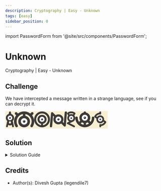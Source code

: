 ```yaml
---
description: Cryptography | Easy - Unknown
tags: [easy]
sidebar_position: 0
---
```


import PasswordForm from '@site/src/components/PasswordForm';

# Unknown
Cryptography | Easy - Unknown
## Challenge
We have intercepted a message written in a strange language, see if you can decrypt it.

![Message](./assets/1.png)

<PasswordForm hash="67d39006efe5c9c0bdc62389ca3fcea4421f45dcb516b1a09f54852b91f30a26976a2607702d889cf1a52d590b3e2e9ec65f19c1a9ba02044ec8a3d2bbfa876f" algorithm="sha512" />

## Solution
<details>
  <summary>Solution Guide</summary>
  
  Let's analyze this message further. It seems to be a symbol cipher made of some strange symbols. However, there is a way to identify this cipher with a website.
  
  :::info
  Any time you have a symbol cipher, use this website: https://www.dcode.xyz/symbols-ciphers.
  :::

  After scrolling and comparing the message with the ciphers on the website, you should be able to identify the type of cipher used.

  <details>
    <summary>Reveal Cipher</summary>

    Unown Pokemon Alphabet
  </details>

  Great! Now we just have to go to that cipher, input the symbols, and decrypt!

</details>

## Credits
- Author(s): Divesh Gupta (legendile7)